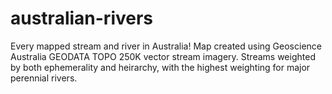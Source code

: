# australian-rivers
Every mapped stream and river in Australia! Map created using Geoscience Australia GEODATA TOPO 250K vector stream imagery. Streams weighted by both ephemerality and heirarchy, with the highest weighting for major perennial rivers. 
